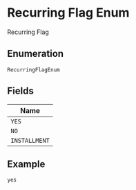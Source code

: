 
# Recurring Flag Enum

Recurring Flag

## Enumeration

`RecurringFlagEnum`

## Fields

| Name |
|  --- |
| `YES` |
| `NO` |
| `INSTALLMENT` |

## Example

```
yes
```

